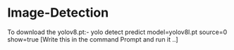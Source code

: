 # Image-Detection

To download the yolov8.pt:- yolo detect predict model=yolov8l.pt source=0 show=true [Write this in the command Prompt and run it ..]
